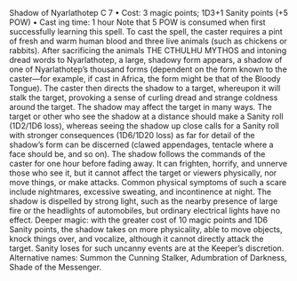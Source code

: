 Shadow of Nyarlathotep C 7
• Cost: 3 magic points; 1D3+1 Sanity points (+5 POW)
• Cast ing time: 1 hour
Note that 5 POW is consumed when first successfully 
learning this spell. To cast the spell, the caster requires a 
pint of fresh and warm human blood and three live animals 
(such as chickens or rabbits). After sacrificing the animals 
THE CTHULHU MYTHOS
and intoning dread words to Nyarlathotep, a large, shadowy 
form appears, a shadow of one of Nyarlathotep’s thousand 
forms (dependent on the form known to the caster—for 
example, if cast in Africa, the form might be that of the 
Bloody Tongue). The caster then directs the shadow to a 
target, whereupon it will stalk the target, provoking a sense 
of curling dread and strange coldness around the target. 
The shadow may affect the target in many ways. 
The target or other who see the shadow at a distance 
should make a Sanity roll (1D2/1D6 loss), whereas seeing 
the shadow up close calls for a Sanity roll with stronger 
consequences (1D6/1D20 loss) as far for detail of the 
shadow’s form can be discerned (clawed appendages, 
tentacle where a face should be, and so on). 
The shadow follows the commands of the caster for 
one hour before fading away. It can frighten, horrify, and 
unnerve those who see it, but it cannot affect the target 
or viewers physically, nor move things, or make attacks. 
Common physical symptoms of such a scare include 
nightmares, excessive sweating, and incontinence at night.
The shadow is dispelled by strong light, such as 
the nearby presence of large fire or the headlights of 
automobiles, but ordinary electrical lights have no effect. 
Deeper magic: with the greater cost of 10 magic points and 
1D6 Sanity points, the shadow takes on more physicality, 
able to move objects, knock things over, and vocalize, 
although it cannot directly attack the target. Sanity loses for such uncanny events are at the Keeper’s discretion.
Alternative names: Summon the Cunning Stalker, 
Adumbration of Darkness, Shade of the Messenger.

